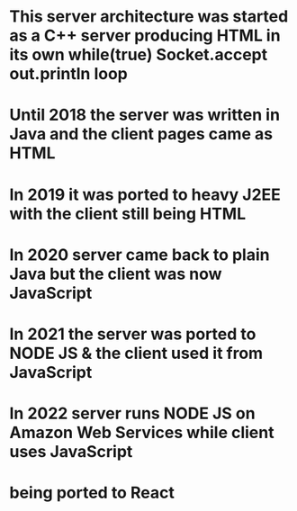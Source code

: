 # This server architecture was started as a C++ server producing HTML in its own while(true) Socket.accept out.println loop
# Until 2018 the server was written in Java and the client pages came as HTML
# In    2019 it was ported to heavy    J2EE with the client still being  HTML
# In    2020 server came back to plain Java but the client was now       JavaScript
# In    2021 the server was ported to NODE JS & the client used it from  JavaScript
# In    2022 server runs NODE JS on Amazon Web Services while client uses JavaScript

# being ported to React
